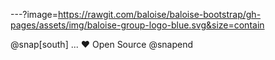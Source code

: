 ---?image=https://rawgit.com/baloise/baloise-bootstrap/gh-pages/assets/img/baloise-group-logo-blue.svg&size=contain

@snap[south]
... ♥ Open Source
@snapend
